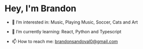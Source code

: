 
<h1> Hey, I'm Brandon</h1>


- 👀 I’m interested in: Music, Playing Music, Soccer, Cats and Art 

- 🌱 I’m currently learning: React, Python and Typescript

- 📫 How to reach me: brandonsandoval0@gmail.com

<!---
brand310/brand310 is a ✨ special ✨ repository because its `README.md` (this file) appears on your GitHub profile.
You can click the Preview link to take a look at your changes.
--->
